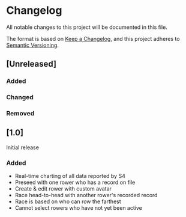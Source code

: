 # Changelog
All notable changes to this project will be documented in this file.

The format is based on [Keep a Changelog](https://keepachangelog.com/en/1.0.0/),
and this project adheres to [Semantic Versioning](https://semver.org/spec/v2.0.0.html).

## [Unreleased]

### Added

### Changed

### Removed

## [1.0]

Initial release

### Added
- Real-time charting of all data reported by S4
- Preseed with one rower who has a record on file
- Create & edit rower with custom avatar
- Race head-to-head with another rower's recorded record
- Race is based on who can row the farthest
- Cannot select rowers who have not yet been active
